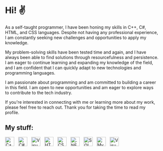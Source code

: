 <h1>Hi! ✌</h1>

<p>As a self-taught programmer, I have been honing my skills in C++, C#, HTML, and CSS languages. Despite not having any
    professional experience, I am constantly seeking new challenges and opportunities to apply my knowledge.</p>

<p></p>My problem-solving skills have been tested time and again, and I have always been able to find solutions through
resourcefulness and persistence. I am eager to continue learning and expanding my knowledge of the field, and I am
confident that I can quickly adapt to new technologies and programming languages.</p>

<p></p>I am passionate about programming and am committed to building a career in this field. I am open to new
opportunities and am eager to explore ways to contribute to the tech industry.</p>

<p></p>If you're interested in connecting with me or learning more about my work, please feel free to reach out. Thank
you
for taking the time to read my profile.</p>

<h2>My stuff:</h2>

<img align="left" alt="C++" width="30px" style="padding-right:10px;"
    src="https://cdn.jsdelivr.net/gh/devicons/devicon/icons/cplusplus/cplusplus-plain.svg" />
<img align="left" alt="C#" width="30px" style="padding-right:10px;"
    src="https://cdn.jsdelivr.net/gh/devicons/devicon/icons/csharp/csharp-plain.svg" />
<img align="left" alt="Visual Studio" width="30px" style="padding-right:10px;"
    src="https://cdn.jsdelivr.net/gh/devicons/devicon/icons/javascript/javascript-original.svg" />
<img align="left" alt="HTML" width="30px" style="padding-right:10px;"
    src="https://cdn.jsdelivr.net/gh/devicons/devicon/icons/html5/html5-plain.svg" />
<img align="left" alt="CSS" width="30px" style="padding-right:10px;"
    src="https://cdn.jsdelivr.net/gh/devicons/devicon/icons/css3/css3-plain.svg" />
<img align="left" alt=".NET" width="30px" style="padding-right:10px;"
    src="https://cdn.jsdelivr.net/gh/devicons/devicon/icons/dotnetcore/dotnetcore-plain.svg" />
<img align="left" alt="SQL" width="30px" style="padding-right:10px;"
    src="https://cdn.jsdelivr.net/gh/devicons/devicon/icons/microsoftsqlserver/microsoftsqlserver-plain.svg" />
<img align="left" alt="MySQL" width="30px" style="padding-right:10px;"
    src="https://cdn.jsdelivr.net/gh/devicons/devicon/icons/mysql/mysql-plain.svg" />
<img align="left" alt="Visual Studio" width="30px" style="padding-right:10px;"
    src="https://cdn.jsdelivr.net/gh/devicons/devicon/icons/visualstudio/visualstudio-plain.svg" />



    

